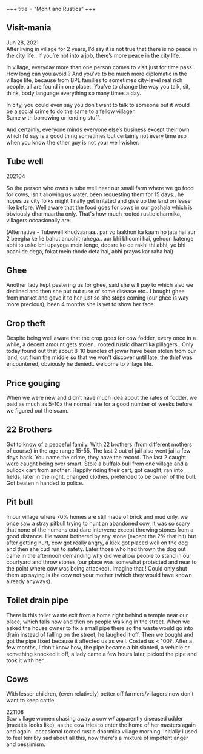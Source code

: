 +++
title = "Mohit and Rustics"
+++

## Visit-mania
Jun 28, 2021  
After living in village for 2 years, I’d say it is not true that there is no peace in the city life.. If you’re not into a job, there’s more peace in the city life.. 

In village, everyday more than one person comes to visit just for time pass.. How long can you avoid ? And you’ve to be much more diplomatic in the village life, because from BPL families to sometimes city-level real rich people, all are found in one place.. You’ve to change the way you talk, sit, think, body language everything so many times a day.

In city, you could even say you don’t want to talk to someone but it would be a social crime to do the same to a fellow villager.  
Same with borrowing or lending stuff..

And certainly, everyone minds everyone else’s business except their own which I’d say is a good thing sometimes but certainly not every time esp when you know the other guy is not your well wisher.


## Tube well
202104

So the person who owns a tube well near our small farm where we go food for cows, isn't allowing us water, been requesting them for 15 days.. he hopes us city folks might finally get irritated and give up the land on lease like before. Well aware that the food goes for cows in our goshala which is obviously dharmaartha only. That's how much rooted rustic dharmika, villagers occasionally are. 

(Alternative - Tubewell khudvaanaa.. par vo laakhon ka kaam ho jata hai aur 2 beegha ke lie bahut anuchit rahega.. aur bhi bhoomi hai, gehoon katenge abhi to usko bhi upayoga mein lenge, doosre ko de rakhi thi abhi, ye bhi paani de dega, fokat mein thode deta hai, abhi prayas kar raha hai)

## Ghee
Another lady kept pestering us for ghee, said she will pay to which also we declined and then she put out ruse of some disease etc.. I bought ghee from market and gave it to her just so she stops coming (our ghee is way more precious), been 4 months she is yet to show her face.

## Crop theft
Despite being well aware that the crop goes for cow fodder, every once in a while, a decent amount gets stolen.. rooted rustic dharmika pillagers.. Only today found out that about 8-10 bundles of jowar have been stolen from our land, cut from the middle so that we won't discover until late, the thief was encountered, obviously he denied.. welcome to village life.

## Price gouging
When we were new and didn’t have much idea about the rates of fodder, we paid as much as 5-10x the normal rate for a good number of weeks before we figured out the scam.

## 22 Brothers
Got to know of a peaceful family. With 22 brothers (from different mothers of course) in the age range 15-55. The last 2 out of jail also went jail a few days back. You name the crime, they have the record. The last 2 caught were caught being over smart. Stole a buffalo bull from one village and a bullock cart from another. Happily riding their cart, got caught, ran into fields, later in the night, changed clothes, pretended to be owner of the bull. Got beaten n handed to police.

## Pit bull
In our village where 70% homes are still made of brick and mud only, we once saw a stray pitbull trying to hunt an abandoned cow, it was so scary that none of the humans cud dare intervene except throwing stones from a good distance. He wasnt bothered by any stone (except the 2% that hit) but after getting hurt, cow got really angry, a kick got placed well on the dog and then she cud run to safety. Later those who had thrown the dog out came in the afternoon demanding why did we allow people to stand in our courtyard and throw stones (our place was somewhat protected and near to the point where cow was being attacked). Imagine that ! Could only shut them up saying is the cow not your mother (which they would have known already anyways).

## Toilet drain pipe
There is this toilet waste exit from a home right behind a temple near our place, which falls now and then on people walking in the street. When we asked the house owner to fix a small pipe there so the waste would go into drain instead of falling on the street, he laughed it off. Then we bought and got the pipe fixed because it affected us as well. Costed us < 100₹. After a few months, I don’t know how, the pipe became a bit slanted, a vehicle or something knocked it off, a lady came a few hours later, picked the pipe and took it with her.

## Cows
With lesser children, (even relatively) better off farmers/villagers now don’t want to keep cattle.

221108  
Saw village women chasing away a cow w/ apparently diseased udder (mastitis looks like), as the cow tries to enter the home of her masters again and again.. occasional rooted rustic dharmika village morning. Initially i used to feel terribly sad about all this, now there's a mixture of impotent anger and pessimism.
